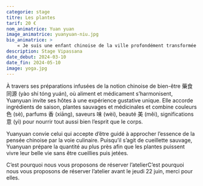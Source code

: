 ```yaml
---
categorie: stage
titre: Les plantes
tarif: 20 €
nom_animatrice: Yuan yuan
image_animatrice: yuanyuan-niu.jpg
bio_animatrice: >
    « Je suis une enfant chinoise de la ville profondément transformée par deux expériences qui ont établi mon lien avec les plantes et la nature : un cours certifié de permaculture en Thaïlande ; mon apprentissage auprès d'un maître de la médecine traditionnelle chinoise exerçant à Chengdu. Je porte en moi le respect de la nature et ce respect se manifeste à chaque instant, de la cueillette à l'assiette. Pour cela, j'incarne ce mantra :» 
description: Stage Vipassana
date_debut: 2024-03-10
date_fin: 2024-05-10
image: yoga.jpg
---
```


À travers ses préparations infusées de la notion chinoise de bien-être 藥食同源 (yào shí tóng yuán), où aliment et médicament s’harmonisent, Yuanyuan invite ses hôtes à une expérience gustative unique. <!--more-->  Elle accorde ingrédients de saison, plantes sauvages et médicinales et combine couleurs 色 (sè), parfums 香 (xiāng), saveurs 味 (wèi), beauté 美 (měi), significations 意 (yì) pour nourrir tout aussi bien l’esprit que le corps.

Yuanyuan convie celui qui accepte d’être guidé à approcher l’essence de la pensée chinoise par la voie culinaire. Puisqu’il s’agit de cueillette sauvage, Yuanyuan prépare la quantité au plus près afin que les plantes puissent vivre leur belle vie sans être cueillies puis jetées.

C’est pourquoi nous vous proposons de réserver l’atelierC’est pourquoi nous vous proposons de réserver l’atelier avant le jeudi 22 juin, merci pour elles.
